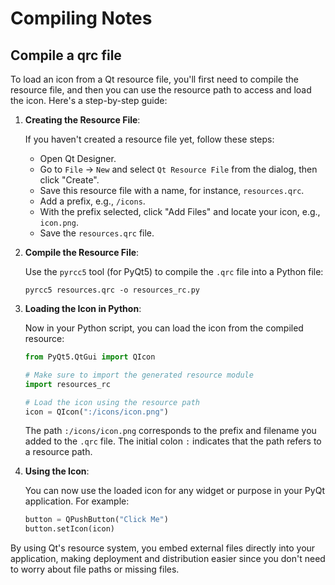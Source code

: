 # Compiling Notes

## Compile a qrc file

To load an icon from a Qt resource file, you'll first need to compile the resource file, and then you can use the resource path to access and load the icon. Here's a step-by-step guide:

1. **Creating the Resource File**:
   
   If you haven't created a resource file yet, follow these steps:

    - Open Qt Designer.
    - Go to `File` -> `New` and select `Qt Resource File` from the dialog, then click "Create".
    - Save this resource file with a name, for instance, `resources.qrc`.
    - Add a prefix, e.g., `/icons`.
    - With the prefix selected, click "Add Files" and locate your icon, e.g., `icon.png`.
    - Save the `resources.qrc` file.

2. **Compile the Resource File**:
   
   Use the `pyrcc5` tool (for PyQt5) to compile the `.qrc` file into a Python file:

   ```
   pyrcc5 resources.qrc -o resources_rc.py
   ```

3. **Loading the Icon in Python**:
   
   Now in your Python script, you can load the icon from the compiled resource:

   ```python
   from PyQt5.QtGui import QIcon

   # Make sure to import the generated resource module
   import resources_rc

   # Load the icon using the resource path
   icon = QIcon(":/icons/icon.png")
   ```

   The path `:/icons/icon.png` corresponds to the prefix and filename you added to the `.qrc` file. The initial colon `:` indicates that the path refers to a resource path.

4. **Using the Icon**:

   You can now use the loaded icon for any widget or purpose in your PyQt application. For example:

   ```python
   button = QPushButton("Click Me")
   button.setIcon(icon)
   ```

By using Qt's resource system, you embed external files directly into your application, making deployment and distribution easier since you don't need to worry about file paths or missing files.
